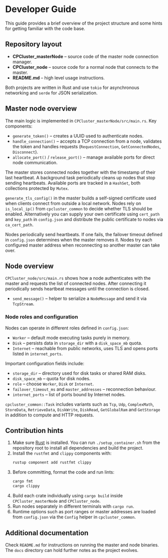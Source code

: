 # Developer Guide

This guide provides a brief overview of the project structure and some hints for getting familiar with the code base.

## Repository layout

- **CPCluster_masterNode** – source code of the master node connection manager.
- **CPCluster_node** – source code for a normal node that connects to the master.
- **README.md** – high level usage instructions.

Both projects are written in Rust and use `tokio` for asynchronous networking and `serde` for JSON serialization.

## Master node overview

The main logic is implemented in `CPCluster_masterNode/src/main.rs`.
Key components:

- `generate_token()` – creates a UUID used to authenticate nodes.
- `handle_connection()` – accepts a TCP connection from a node, validates the token and handles requests (`RequestConnection`, `GetConnectedNodes`, `Disconnect`).
- `allocate_port()` / `release_port()` – manage available ports for direct node communication.

The master stores connected nodes together with the timestamp of their last heartbeat. A background task periodically cleans up nodes that stop sending heartbeats. Available ports are tracked in a `HashSet`, both collections protected by `Mutex`.

`generate_tls_config()` in the master builds a self-signed certificate used when clients connect from outside a local network. Nodes rely on `is_local_ip()` from `cpcluster_common` to decide whether TLS should be enabled. Alternatively you can supply your own certificate using `cert_path` and `key_path` in `config.json` and distribute the public certificate to nodes via `ca_cert_path`.

Nodes periodically send heartbeats. If one fails, the failover timeout defined in `config.json` determines when the master removes it. Nodes try each configured master address when reconnecting so another master can take over.

## Node overview

`CPCluster_node/src/main.rs` shows how a node authenticates with the master and requests the list of connected nodes. After connecting it periodically sends heartbeat messages until the connection is closed.

- `send_message()` – helper to serialize a `NodeMessage` and send it via `TcpStream`.

### Node roles and configuration

Nodes can operate in different roles defined in `config.json`:

- `Worker` – default mode executing tasks purely in memory.
- `Disk` – persists data in `storage_dir` with a `disk_space_mb` quota.
- `Internet` – reachable from public networks, uses TLS and opens ports listed in `internet_ports`.

Important configuration fields include:

- `storage_dir` – directory used for disk tasks or shared RAM disks.
- `disk_space_mb` – quota for disk nodes.
- `role` – choose `Worker`, `Disk` or `Internet`.
- `failover_timeout_ms` and `master_addresses` – reconnection behaviour.
- `internet_ports` – list of ports bound by Internet nodes.

`cpcluster_common::Task` includes variants such as `Tcp`, `Udp`, `ComplexMath`, `StoreData`, `RetrieveData`, `DiskWrite`, `DiskRead`, `GetGlobalRam` and `GetStorage` in addition to compute and HTTP requests.
## Contribution hints


1. Make sure [Rust](https://www.rust-lang.org/) is installed. You can run `./setup_container.sh` from the repository root to install all dependencies and build the project.
2. Install the `rustfmt` and `clippy` components with:
   ```bash
   rustup component add rustfmt clippy
   ```
3. Before committing, format the code and run lints:
   ```bash
   cargo fmt
   cargo clippy
   ```
4. Build each crate individually using `cargo build` inside `CPCluster_masterNode` and `CPCluster_node`.
5. Run nodes separately in different terminals with `cargo run`.
6. Runtime options such as port ranges or master addresses are loaded from `config.json` via the `Config` helper in `cpcluster_common`.

## Additional documentation

Check `README.md` for instructions on running the master and node binaries. The `docs` directory can hold further notes as the project evolves.
